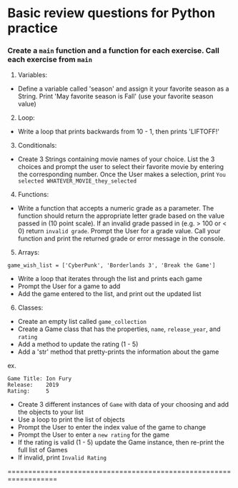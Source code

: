 # Basic review questions for Python practice

### Create a ```main``` function and a function for each exercise. Call each exercise from ```main```

1. Variables:
- Define a variable called 'season' and assign it your favorite season as a String. Print 'May favorite season is Fall' (use your favorite season value)

2. Loop:
- Write a loop that prints backwards from 10 - 1, then prints 'LIFTOFF!'

3. Conditionals:
- Create 3 Strings containing movie names of your choice. List the 3 choices and prompt the user to select their favorite movie by entering the corresponding number. Once the User makes a selection, print ```You selected WHATEVER_MOVIE_they_selected```

4. Functions:
- Write a function that accepts a numeric grade as a parameter. The function should return the appropriate letter grade based on the value passed in (10 point scale). If an invalid grade passed in (e.g. > 100 or < 0) return ```invalid grade```. Prompt the User for a grade value. Call your function and print the returned grade or error message in the console.

5. Arrays:

```game_wish_list = ['CyberPunk', 'Borderlands 3', 'Break the Game']```

- Write a loop that iterates through the list and prints each game
- Prompt the User for a game to add
- Add the game entered to the list, and print out the updated list

6. Classes:

- Create an empty list called ```game_collection```
- Create a Game class that has the properties, ```name```, ```release_year```, and ```rating```
- Add a method to update the rating (1 - 5)
- Add a 'str' method that pretty-prints the information about the game

ex.
```
Game Title: Ion Fury
Release: 	2019
Rating: 	5
```
- Create 3 different instances of ```Game``` with data of your choosing and add the objects to your list
- Use a loop to print the list of objects
- Prompt the User to enter the index value of the game to change
- Prompt the User to enter a ```new rating``` for the game
- If the rating is valid (1 - 5) update the Game instance, then re-print the full list of Games
- If invalid, print ```Invalid Rating```


==================================================================
